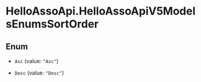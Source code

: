 # HelloAssoApi.HelloAssoApiV5ModelsEnumsSortOrder

## Enum


* `Asc` (value: `"Asc"`)

* `Desc` (value: `"Desc"`)


